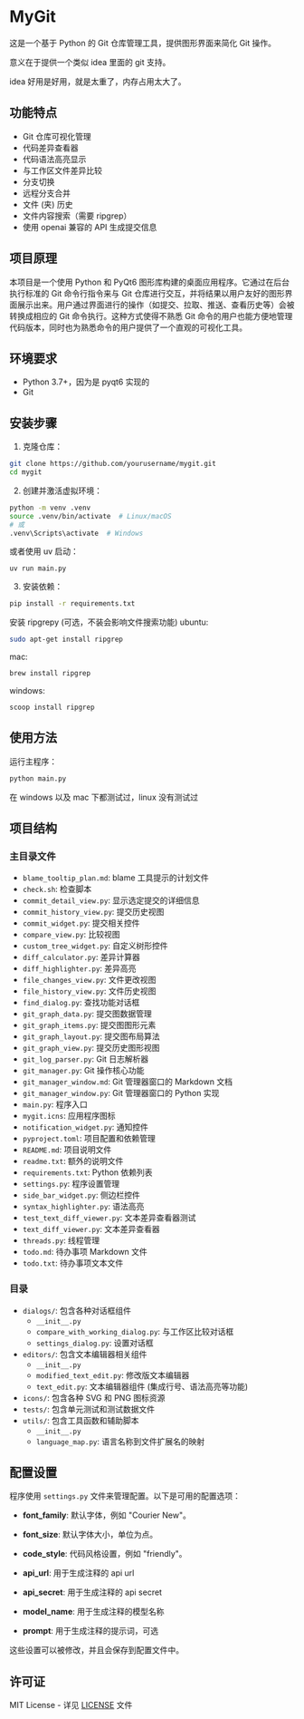 # MyGit

这是一个基于 Python 的 Git 仓库管理工具，提供图形界面来简化 Git 操作。

意义在于提供一个类似 idea 里面的 git 支持。

idea 好用是好用，就是太重了，内存占用太大了。

## 功能特点

- Git 仓库可视化管理
- 代码差异查看器
- 代码语法高亮显示
- 与工作区文件差异比较
- 分支切换
- 远程分支合并
- 文件 (夹) 历史
- 文件内容搜索（需要 ripgrep）
- 使用 openai 兼容的 API 生成提交信息


## 项目原理

本项目是一个使用 Python 和 PyQt6 图形库构建的桌面应用程序。它通过在后台执行标准的 Git 命令行指令来与 Git 仓库进行交互，并将结果以用户友好的图形界面展示出来。用户通过界面进行的操作（如提交、拉取、推送、查看历史等）会被转换成相应的 Git 命令执行。这种方式使得不熟悉 Git 命令的用户也能方便地管理代码版本，同时也为熟悉命令的用户提供了一个直观的可视化工具。

## 环境要求

- Python 3.7+，因为是 pyqt6 实现的
- Git

## 安装步骤

1. 克隆仓库：
```bash
git clone https://github.com/yourusername/mygit.git
cd mygit
```

2. 创建并激活虚拟环境：
```bash
python -m venv .venv
source .venv/bin/activate  # Linux/macOS
# 或
.venv\Scripts\activate  # Windows
```

或者使用 uv 启动：

    uv run main.py

3. 安装依赖：
```bash
pip install -r requirements.txt
```

安装 ripgrepy (可选，不装会影响文件搜索功能)
ubuntu:
```bash
sudo apt-get install ripgrep
```

mac:
```bash
brew install ripgrep
```

windows:
```bash
scoop install ripgrep
```

## 使用方法

运行主程序：
```bash
python main.py
```

在 windows 以及 mac 下都测试过，linux 没有测试过

## 项目结构

### 主目录文件
- `blame_tooltip_plan.md`: blame 工具提示的计划文件
- `check.sh`: 检查脚本
- `commit_detail_view.py`: 显示选定提交的详细信息
- `commit_history_view.py`: 提交历史视图
- `commit_widget.py`: 提交相关控件
- `compare_view.py`: 比较视图
- `custom_tree_widget.py`: 自定义树形控件
- `diff_calculator.py`: 差异计算器
- `diff_highlighter.py`: 差异高亮
- `file_changes_view.py`: 文件更改视图
- `file_history_view.py`: 文件历史视图
- `find_dialog.py`: 查找功能对话框
- `git_graph_data.py`: 提交图数据管理
- `git_graph_items.py`: 提交图图形元素
- `git_graph_layout.py`: 提交图布局算法
- `git_graph_view.py`: 提交历史图形视图
- `git_log_parser.py`: Git 日志解析器
- `git_manager.py`: Git 操作核心功能
- `git_manager_window.md`: Git 管理器窗口的 Markdown 文档
- `git_manager_window.py`: Git 管理器窗口的 Python 实现
- `main.py`: 程序入口
- `mygit.icns`: 应用程序图标
- `notification_widget.py`: 通知控件
- `pyproject.toml`: 项目配置和依赖管理
- `README.md`: 项目说明文件
- `readme.txt`: 额外的说明文件
- `requirements.txt`: Python 依赖列表
- `settings.py`: 程序设置管理
- `side_bar_widget.py`: 侧边栏控件
- `syntax_highlighter.py`: 语法高亮
- `test_text_diff_viewer.py`: 文本差异查看器测试
- `text_diff_viewer.py`: 文本差异查看器
- `threads.py`: 线程管理
- `todo.md`: 待办事项 Markdown 文件
- `todo.txt`: 待办事项文本文件

### 目录
- `dialogs/`: 包含各种对话框组件
    - `__init__.py`
    - `compare_with_working_dialog.py`: 与工作区比较对话框
    - `settings_dialog.py`: 设置对话框
- `editors/`: 包含文本编辑器相关组件
    - `__init__.py`
    - `modified_text_edit.py`: 修改版文本编辑器
    - `text_edit.py`: 文本编辑器组件 (集成行号、语法高亮等功能)
- `icons/`: 包含各种 SVG 和 PNG 图标资源
- `tests/`: 包含单元测试和测试数据文件
- `utils/`: 包含工具函数和辅助脚本
    - `__init__.py`
    - `language_map.py`: 语言名称到文件扩展名的映射

## 配置设置

程序使用 `settings.py` 文件来管理配置。以下是可用的配置选项：

- **font_family**: 默认字体，例如 "Courier New"。

- **font_size**: 默认字体大小，单位为点。

- **code_style**: 代码风格设置，例如 "friendly"。

- **api_url**: 用于生成注释的 api url

- **api_secret**: 用于生成注释的 api secret

- **model_name**: 用于生成注释的模型名称

- **prompt**: 用于生成注释的提示词，可选

这些设置可以被修改，并且会保存到配置文件中。
## 许可证

MIT License - 详见 [LICENSE](LICENSE) 文件

